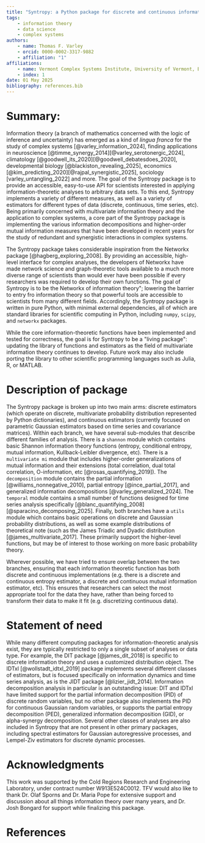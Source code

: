```yaml
---
title: "Syntropy: a Python package for discrete and continuous information theory."
tags:
    - information theory 
    - data science
    - complex systems 
authors:
    - name: Thomas F. Varley
    - orcid: 0000-0002-3317-9882 
    - affiliation: "1"
affiliations:
    - name: Vermont Complex Systems Institute, University of Vermont, Burlington, VT, USA. 
    - index: 1
date: 01 May 2025
bibliography: references.bib
---
```


# Summary:
Information theory (a branch of mathematics concerned with the logic of inference and uncertainty) has emerged as a kind of *lingua franca* for the study of complex systems [@varley_information_2024], finding applications in neuroscience [@timme_synergy_2014][@varley_serotonergic_2024], climatology [@goodwell_its_2020][@goodwell_debatesdoes_2020], developmental biology [@blackiston_revealing_2025], economics [@kim_predicting_2020][@rajpal_synergistic_2025], sociology [varley_untangling_2022] and more. 
The goal of the Syntropy package is to provide an accessible, easy-to-use API for scientists interested in applying information-theoretic analyses to arbitrary data sets. 
To this end, Syntropy implements a variety of different measures, as well as a variety of estimators for different types of data (discrete, continuous, time series, etc). 
Being primarily concerned with multivariate information theory and the application to complex systems, a core part of the Syntropy package is implementing the various information decompositions and higher-order mutual information measures that have been developed in recent years for the study of redundant and synergistic interactions in complex systems. 

The Syntropy package takes considerable inspiration from the Networkx package [@hagberg_exploring_2008]. 
By providing an accessible, high-level interface for complex analyses, the developers of Networkx have made network science and graph-theoretic tools available to a much more diverse range of scientists than would ever have been possible if every researchers was required to develop their own functions. 
The goal of Syntropy is to be the Networkx of information theory"; lowering the barrier to entry fro information theory so that powerful tools are accessible to scientists from many different fields. 
Accordingly, the Syntropy package is written in pure Python, with minimal external dependencies, all of which are standard libraries for scientific computing in Python, including ``numpy``, ``scipy``, and ``networkx`` packages. 

While the core information-theoretic functions have been implemented and tested for correctness, the goal is for Syntropy to be a "living package": updating the library of functions and estimators as the field of multivariate information theory continues to develop. Future work may also include porting the library to other scientific programming languages such as Julia, R, or MATLAB. 

# Description of package
The Syntropy package is broken up into two main arms: discrete estimators (which operate on discrete, multivariate probability distribution represented by Python dictionaries), and continuous estimators (currently focused on parametric Gaussian estimators based on time series and covariance matrices). 
Within each branch, we have several sub-modules that describe different families of analysis. 
There is a ``shannon`` module which contains basic Shannon information theory functions (entropy, conditional entropy, mutual information, Kullback-Leibler divergence, etc). 
There is a ``multivariate mi`` module that includes higher-order generalizations of mutual information and their extensions (total correlation, dual total correlation, O-information, etc [@rosas_quantifying_2019]). 
The ``decomposition`` module contains the partial information [@williams_nonnegative_2010], partial entropy [@ince_partial_2017], and generalized information decompositions [@varley_generalized_2024]. 
The ``temporal`` module contains a small number of functions designed for time series analysis specifically [@blanc_quantifying_2008][@sparacino_decomposing_2025]. 
Finally, both branches have a ``utils`` module which contains basic operations on discrete and Gaussian probability distributions, as well as some example distributions of theoretical note (such as the James Triadic and Dyadic distribution [@james_multivariate_2017]. 
These primarily support the higher-level functions, but may be of interest to those working on more basic probability theory.

Wherever possible, we have tried to ensure overlap between the two branches, ensuring that each information theoretic function has both discrete and continuous implementations (e.g. there is a discrete and continuous entropy estimator, a discrete and continuous mutual information estimator, etc). 
This ensures that researchers can select the most appropriate tool for the data they have, rather than being forced to transform their data to make it fit (e.g. discretizing continuous data). 

# Statement of need
While many different computing packages for information-theoretic analysis exist, they are typically restricted to only a single subset of analyses or data type. 
For example, the DIT package [@james_dit_2018] is specific to discrete information theory and uses a customized distribution object. 
The IDTxl [@wollstadt_idtxl_2019] package implements several different classes of estimators, but is focused specifically on information dynamics and time series analysis, as is the JIDT package [@lizier_jidt_2014]. 
Information decomposition analysis in particular is an outstanding issue: DIT and IDTxl have limited support for the partial information decomposition (PID) of discrete random variables, but no other package also implements the PID for continuous Gaussian random variables, or supports the partial entropy decomposition (PED), generalized information decomposition (GID), or alpha-synergy decomposition. 
Several other classes of analyses are also included in Syntropy that are not present in other primary packages, including spectral estimators for Gaussian autoregressive processes, and Lempel-Ziv estimators for discrete dynamic processes. 
 
# Acknowledgments 
This work was supported by the Cold Regions Research and Engineering Laboratory, under contract number W913E524C0012. TFV would also like to thank Dr. Olaf Sporns and Dr. Maria Pope for extensive support and discussion about all things information theory over many years, and Dr. Josh Bongard for support while finalizing this package. 

# References
